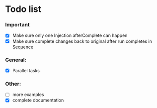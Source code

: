 # Todo list

### Important
- [x] Make sure only one Injection afterComplete can happen
- [x] Make sure complete changes back to original after run completes in Sequence

### General:

- [x] Parallel tasks

### Other:

- [ ] more examples
- [x] complete documentation

